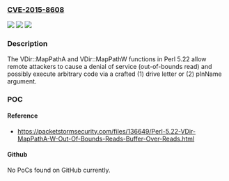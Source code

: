 ### [CVE-2015-8608](https://cve.mitre.org/cgi-bin/cvename.cgi?name=CVE-2015-8608)
![](https://img.shields.io/static/v1?label=Product&message=n%2Fa&color=blue)
![](https://img.shields.io/static/v1?label=Version&message=n%2Fa&color=blue)
![](https://img.shields.io/static/v1?label=Vulnerability&message=n%2Fa&color=brighgreen)

### Description

The VDir::MapPathA and VDir::MapPathW functions in Perl 5.22 allow remote attackers to cause a denial of service (out-of-bounds read) and possibly execute arbitrary code via a crafted (1) drive letter or (2) pInName argument.

### POC

#### Reference
- https://packetstormsecurity.com/files/136649/Perl-5.22-VDir-MapPathA-W-Out-Of-Bounds-Reads-Buffer-Over-Reads.html

#### Github
No PoCs found on GitHub currently.

